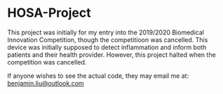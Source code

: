 # HOSA-Project
This project was initially for my entry into the 2019/2020 Biomedical Innovation Competition, though the competitioon was cancelled. This device was initially supposed to detect inflammation and inform both patients and their health provider.
However, this project halted when the competition was cancelled.

If anyone wishes to see the actual code, they may email me at: benjamin.liu@outlook.com
